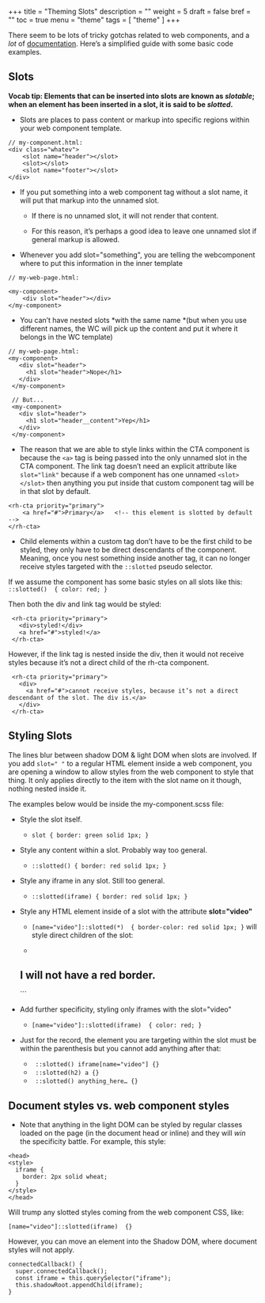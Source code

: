 +++
title = "Theming Slots"
description = ""
weight = 5
draft = false
bref = ""
toc = true
menu = "theme"
tags = [ "theme" ]
+++


There seem to be lots of tricky gotchas related to web components, and a *lot* of [documentation](https://developer.mozilla.org/en-US/docs/Web/Web_Components/Using_templates_and_slots). Here’s a simplified guide with some basic code examples.


## Slots

**Vocab tip: Elements that can be inserted into slots are known as _slotable_; when an element has been inserted in a slot, it is said to be _slotted_.**

* Slots are places to pass content or markup into specific regions within your web component template.

```
// my-component.html:
<div class="whatev">
    <slot name="header"></slot>
    <slot></slot>
    <slot name="footer"></slot>
</div>
```

* If you put something into a web component tag without a slot name, it will put that markup into the unnamed slot. 

    * If there is no unnamed slot, it will not render that content. 

    * For this reason, it’s perhaps a good idea to leave one unnamed slot if general markup is allowed.

* Whenever you add slot="something", you are telling the webcomponent where to put this information in the inner template

```
// my-web-page.html:

<my-component>
    <div slot="header"></div>
</my-component>
```

* You can’t have nested slots *with the same name *(but when you use different names, the WC will pick up the content and put it where it belongs in the WC template)

```
// my-web-page.html:
<my-component>
   <div slot="header">
     <h1 slot="header">Nope</h1>
   </div>
 </my-component>
 	
 // But...
 <my-component>
   <div slot="header">
     <h1 slot="header__content">Yep</h1>
   </div>
 </my-component>
 ```

* The reason that we are able to style links within the CTA component is because the `<a>` tag is being passed into the only unnamed slot in the CTA component. The link tag doesn’t need an explicit attribute like `slot="link"` because if a web component has one unnamed `<slot></slot>` then anything you put inside that custom component tag will be in that slot by default. 

```
<rh-cta priority="primary">
    <a href="#">Primary</a>   <!-- this element is slotted by default -->
</rh-cta>
```

* Child elements within a custom tag don’t have to be the first child to be styled, they only have to be direct descendants of the component. Meaning, once you nest something inside another tag, it can no longer receive styles targeted with the `::slotted` pseudo selector.

If we assume the component has some basic styles on all slots like this:   `::slotted()  { color: red; }`

Then both the div and link tag would be styled:

```
 <rh-cta priority="primary">
   <div>styled!</div>
   <a href="#">styled!</a>
 </rh-cta>
```

However, if the link tag is nested inside the div, then it would not receive styles because it’s not a direct child of the rh-cta component.

```
 <rh-cta priority="primary">
   <div>
     <a href="#">cannot receive styles, because it’s not a direct descendant of the slot. The div is.</a>
   </div>
 </rh-cta>
```

## Styling Slots

The lines blur between shadow DOM & light DOM when slots are involved. If you add `slot=" "` to a regular HTML element inside a web component, you are opening a window to allow styles from the web component to style that thing. It only applies directly to the item with the slot name on it though, nothing nested inside it. 

The examples below would be inside the my-component.scss file:

* Style the slot itself.
    * `slot { border: green solid 1px; }` 
* Style any content within a slot. Probably way too general.
    * `::slotted() { border: red solid 1px; }` 
* Style any iframe in any slot. Still too general.
    * `::slotted(iframe) { border: red solid 1px; }` 
* Style any HTML element inside of a slot with the attribute **slot="video"**
    * `[name="video"]::slotted(*)  { border-color: red solid 1px; }` will style direct children of the slot:

    * ```
    <my-component>
       <div slot="video"> 
	   <span> <!--I will have a red border-->
	      <h2>I will not have a red border.</h2>
	   </span>
       </div>
    </my-component>
	```

* Add further specificity, styling only iframes with the slot="video"
    * `[name="video"]::slotted(iframe)  { color: red; }`

* Just for the record, the element you are targeting within the slot must be within the parenthesis but you cannot add anything after that:

    * ` ::slotted() iframe[name="video"] {}`
    * ` ::slotted(h2) a {}`
    * ` ::slotted() anything_here… {}`

## Document styles vs. web component styles

* Note that anything in the light DOM can be styled by regular classes loaded on the page (in the document head or inline) and they will *win* the specificity battle. For example, this style:

```
<head>
<style>
  iframe {
    border: 2px solid wheat;
  }
</style>
</head>
```

Will trump any slotted styles coming from the web component CSS, like:

`[name="video"]::slotted(iframe)  {}`

However, you can move an element into the Shadow DOM, where document styles will not apply. 

```
connectedCallback() {
  super.connectedCallback();
  const iframe = this.querySelector("iframe");
  this.shadowRoot.appendChild(iframe);
}
```
